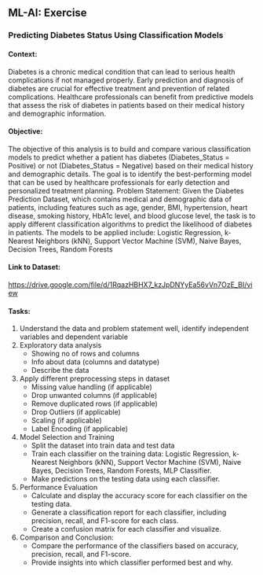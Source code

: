 ## **ML-AI: Exercise**
### **Predicting Diabetes Status Using Classification Models**
#### **Context**:
Diabetes is a chronic medical condition that can lead to serious health complications if not managed properly. Early prediction and diagnosis of diabetes are crucial for effective treatment and prevention of related complications. Healthcare professionals can benefit from predictive models that assess the risk of diabetes in patients based on their medical history and demographic information.
#### **Objective:**
The objective of this analysis is to build and compare various classification models to predict whether a patient has diabetes (Diabetes_Status = Positive) or not (Diabetes_Status = Negative) based on their medical history and demographic details. The goal is to identify the best-performing model that can be used by healthcare professionals for early detection and personalized treatment planning.
Problem Statement:
Given the Diabetes Prediction Dataset, which contains medical and demographic data of patients, including features such as age, gender, BMI, hypertension, heart disease, smoking history, HbA1c level, and blood glucose level, the task is to apply different classification algorithms to predict the likelihood of diabetes in patients. The models to be applied include: Logistic Regression, k-Nearest Neighbors (kNN), Support Vector Machine (SVM), Naive Bayes, Decision Trees, Random Forests
#### **Link to Dataset:**
https://drive.google.com/file/d/1RqazHBHX7_kzJpDNYyEa56vVn7OzE_BI/view

#### **Tasks:**
1. Understand the data and problem statement well, identify  independent variables and dependent variable
2. Exploratory data analysis
    - Showing no of rows and columns
    - Info about data (columns and datatype)
    - Describe the data
3. Apply different preprocessing steps in dataset
    - Missing value handling (if applicable)
   - Drop unwanted columns (if applicable)
   - Remove duplicated rows (if applicable)
   - Drop Outliers (if applicable)
   - Scaling (if applicable)
   - Label Encoding (if applicable)
4. Model Selection and Training
   - Split the dataset into train data and test data
   - Train each classifier on the training data: Logistic Regression, k-Nearest Neighbors (kNN), Support Vector Machine (SVM), Naive Bayes, Decision Trees, Random Forests, MLP Classifier.
   - Make predictions on the testing data using each classifier.
5. Performance Evaluation
   - Calculate and display the accuracy score for each classifier on the testing data.
   - Generate a classification report for each classifier, including precision, recall, and F1-score for each class.
   - Create a confusion matrix for each classifier and visualize.
6. Comparison and Conclusion:
   - Compare the performance of the classifiers based on accuracy, precision, recall, and F1-score.
   - Provide insights into which classifier performed best and why.
